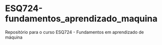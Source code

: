 # ESQ724-fundamentos_aprendizado_maquina
Repositório para o curso ESQ724 - Fundamentos em aprendizado de máquina
